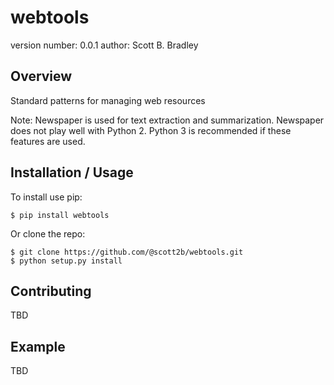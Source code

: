 webtools
===============================

version number: 0.0.1
author: Scott B. Bradley

Overview
--------

Standard patterns for managing web resources


Note: Newspaper is used for text extraction and summarization. Newspaper does
not play well with Python 2. Python 3 is recommended if these features are
used.

Installation / Usage
--------------------

To install use pip:

    $ pip install webtools


Or clone the repo:

    $ git clone https://github.com/@scott2b/webtools.git
    $ python setup.py install

Contributing
------------

TBD

Example
-------

TBD
